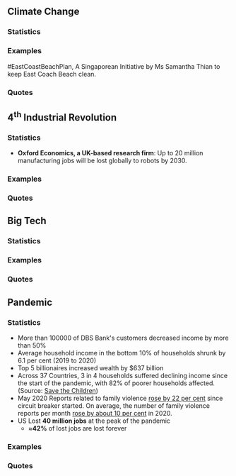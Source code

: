 ## Climate Change
### Statistics
### Examples
#EastCoastBeachPlan, A Singaporean Initiative by Ms Samantha Thian to keep East Coach Beach clean.
### Quotes
## 4<sup>th</sup> Industrial Revolution
### Statistics
- **Oxford Economics, a UK-based research firm**: Up to 20 million manufacturing jobs will be lost globally to robots by 2030.
### Examples
### Quotes
## Big Tech
### Statistics
### Examples
### Quotes
## Pandemic
### Statistics
- More than 100000 of DBS Bank's customers decreased income by more than 50%
- Average household income in the bottom 10% of households shrunk by 6.1 per cent (2019 to 2020)
- Top 5 billionaires increased wealth by $637 billion
- Across 37 Countries, 3 in 4 households suffered declining income since the start of the pandemic, with 82% of poorer households affected. (Source: [Save the Children](https://urldefense.proofpoint.com/v2/url?u=https-3A__www.savethechildren.org.za_sci-2Dza_files_21_211c29cd-2D81f6-2D479b-2Db8f7-2D13e6d3916b6d.pdf&d=DwMFaQ&c=VWART3hH1Kkv_uOe9JqhCg&r=Xq1Z2JwMsfAnsSNRCGZrkgJqW1n_yblU-2kOIMzayVg&m=LZ8HxCulkVRRAsOnKYKuCyeDa6oDgiexQdcio4yDVDI&s=o9kjs9OAl6XXwV7J1OtkCnraOp5poRBFgZNkn_-M7Qs&e=))
- May 2020 Reports related to family violence [rose by 22 per cent](https://www.channelnewsasia.com/news/singapore/family-violence-domestic-abuse-police-reports-circuit-breaker-12731056) since circuit breaker started. On average, the number of family violence reports per month [rose by about 10 per cent](https://www.channelnewsasia.com/news/singapore/family-violence-offenders-social-root-causes-scheme-ht-cares-14012408) in 2020.
- US Lost **40 million jobs** at the peak of the pandemic
    - $\approx$**42%** of lost jobs are lost forever
### Examples
### Quotes